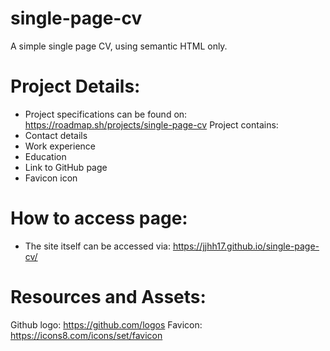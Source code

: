 # single-page-cv
A simple single page CV, using semantic HTML only.

# Project Details:
- Project specifications can be found on: https://roadmap.sh/projects/single-page-cv
Project contains:
- Contact details
- Work experience
- Education
- Link to GitHub page
- Favicon icon 

# How to access page:
- The site itself can be accessed via: https://jjhh17.github.io/single-page-cv/

# Resources and Assets:
Github logo: https://github.com/logos
Favicon: https://icons8.com/icons/set/favicon